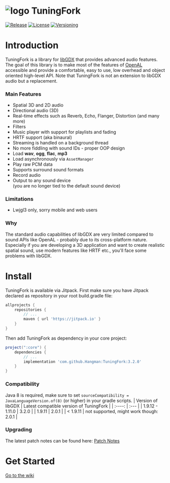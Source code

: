 # ![logo](https://github.com/Hangman/TuningFork/blob/master/pageBin/logo.png) TuningFork
[![Release](https://jitpack.io/v/Hangman/TuningFork.svg)](https://jitpack.io/#Hangman/TuningFork)
[![License](https://img.shields.io/badge/License-Apache%202.0-blue.svg)](https://opensource.org/licenses/Apache-2.0)
[![Versioning](https://img.shields.io/badge/semver-2.0.0-blue)](https://semver.org/)

# Introduction
TuningFork is a library for [libGDX](https://github.com/libgdx/libgdx) that provides advanced audio features. The goal of this library is to make most of the features of [OpenAL](https://github.com/kcat/openal-soft) accessible and provide a comfortable, easy to use, low overhead and object oriented high-level API. Note that TuningFork is not an extension to libGDX audio but a replacement.

### Main Features
* Spatial 3D and 2D audio
* Directional audio (3D)
* Real-time effects such as Reverb, Echo, Flanger, Distortion (and many more)
* Filters
* Music player with support for playlists and fading
* HRTF support (aka binaural)
* Streaming is handled on a background thread
* No more fiddling with sound IDs - proper OOP design
* Load **wav**, **ogg**, **flac**, **mp3**
* Load asynchronously via `AssetManager`
* Play raw PCM data
* Supports surround sound formats
* Record audio
* Output to any sound device<br>(you are no longer tied to the default sound device)

### Limitations
* Lwjgl3 only, sorry mobile and web users

### Why
The standard audio capabilities of libGDX are very limited compared to sound APIs like OpenAL - probably due to its cross-platform nature. Especially if you are developing a 3D application and want to create realistic spatial sound, use modern features like HRTF etc., you'll face some problems with libGDX.

# Install
TuningFork is available via Jitpack.
First make sure you have Jitpack declared as repository in your root build.gradle file:
```groovy
allprojects {
    repositories {
        // ...
        maven { url 'https://jitpack.io' }
    }
}
```

Then add TuningFork as dependency in your core project: 

```groovy
project(":core") {
    dependencies {
    	// ...
        implementation 'com.github.Hangman:TuningFork:3.2.0'
    }
}
```
### Compatibility
Java 8 is required, make sure to set `sourceCompatibility = JavaLanguageVersion.of(8)` (or higher) in your gradle scripts.
| Version of libGDX   | Latest compatible version of TuningFork  |
|      :----:         | :---                                     |
| 1.9.12 - 1.11.0     | 3.2.0                                    |
| 1.9.11              | 2.0.1                                    |
| < 1.9.11            | not supported, might work though: 2.0.1  |

### Upgrading
The latest patch notes can be found here: [Patch Notes](https://github.com/Hangman/TuningFork/wiki/Patch-Notes)

# Get Started
[Go to the wiki](https://github.com/Hangman/TuningFork/wiki)
